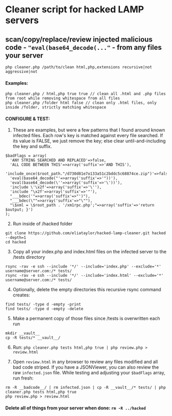# Cleaner script for hacked LAMP servers
## scan/copy/replace/review injected malicious code -  `"eval(base64_decode(..."` - from any files your server

```
php cleaner.php /path/to/clean html,php,extensions recursive|not aggressive|not
```

#### Examples:
```
php cleaner.php / html,php true true // clean all .html and .php files from root while removing whitespace from all files
php cleaner.php /folder html false // clean only .html files, only inside /folder, strictly matching whitespace
```


#### CONFIGURE & TEST:

1. These are examples, but were a few patterns that I found around known infected files.
Each row's key is matched against every file searched. If its value is FALSE, we just remove the key; else clear until-and-including the key and suffix.
```
$badFlags = array(
  'ANY STRING SEARCHED AND REPLACED'=>false,
  'ALL CODE BETWEEN THIS'=>array('suffix'=>'AND THIS'),
  'include_once($root_path."/d730d81e7o133a51c2bddc5c68874ce.zip")'=>false,
  'eval(base64_decode("'=>array('suffix'=>'"))'),
  'eval(base64_decode(\''=>array('suffix'=>'\'))'),
  'include \'\x2f'=>array('suffix'=>'\''),
  'include "\x2f'=>array('suffix'=>'"'),
  "___bdec('"=>array('suffix'=>"')"),
  "___bdec(\""=>array('suffix'=>"\""),
  "\$xml = \$root_path . '/xm1rpc.php';"=>array('suffix'=>'return $output; }')
);

```


2. Run inside of /hacked folder
```
git clone https://github.com/eliataylor/hacked-lamp-cleaner.git hacked --depth=1
cd hacked
```


3. Copy all your index.php and index.html files on the infected server to the /tests directory
```
rsync -rav -e ssh --include '*/' --include='index.php' --exclude='*' username@server.com:/* tests/
rsync -rav -e ssh --include '*/' --include='index.html' --exclude='*' username@server.com:/* tests/
```

4. Optionally, delete the empty directories this recursive rsync command creates:
```
find tests/ -type d -empty -print
find tests/ -type d -empty -delete
```

5. Make a permanent copy of those files since /tests is overwritten each run
```
mkdir __vault__
cp -R tests/* __vault__/
```

6. Run: `php cleaner.php tests html,php true | php review.php > review.html`

7. Open `review.html` in any browser to review any files modified and all bad code striped. If you have a JSONViewer, you can also review the raw `infected.json` file. While testing and adjusting your `$badFlags` array, run fresh:
```
rm -R __badcode__/ | rm infected.json | cp -R __vault__/* tests/ | php cleaner.php tests html,php true
php review.php > review.html
```

#### Delete all of things from your server when done: `rm -R ../hacked`
